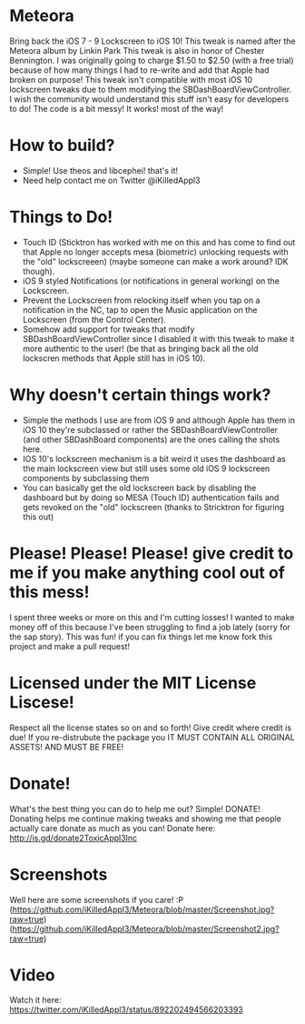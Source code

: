# Meteora
Bring back the iOS 7 - 9 Lockscreen to iOS 10!
This tweak is named after the Meteora album by Linkin Park 
This tweak is also in honor of Chester Bennington.
I was originally going to charge $1.50 to $2.50 (with a free trial) because of how many things I had to re-write and add that Apple had broken on purpose!
This tweak isn't compatible with most iOS 10 lockscreen tweaks due to them modifying the SBDashBoardViewController.
I wish the community would understand this stuff isn't easy for developers to do!
The code is a bit messy! It works! most of the way!

# How to build?
- Simple! Use theos and libcephei! that's it!
- Need help contact me on Twitter @iKilledAppl3

# Things to Do!
- Touch ID (Sticktron has worked with me on this and has come to find out that Apple no longer accepts mesa (biometric) unlocking requests with the "old" lockscreeen) (maybe someone can make a work around? IDK though).
- iOS 9 styled Notifications (or notifications in general working) on the Lockscreen.
- Prevent the Lockscreen from relocking itself when you tap on a notification in the NC, tap to open the Music application on the Lockscreen (from the Control Center).
- Somehow add support for tweaks that modify SBDashBoardViewController since I disabled it with this tweak to make it more authentic to the user! (be that as bringing back all the old lockscren methods that Apple still has in iOS 10).

# Why doesn't certain things work?
- Simple the methods I use are from iOS 9 and although Apple has them in iOS 10 they're subclassed or rather the SBDashBoardViewController (and other SBDashBoard components) are the ones calling the shots here. 
- IOS 10's lockscreen mechanism is a bit weird it uses the dashboard as the main lockscreen view but still uses some old iOS 9 lockscreen components by subclassing them
- You can basically get the old lockscreen back by disabling the dashboard but by doing so MESA (Touch ID) authentication fails and gets revoked on the "old" lockscreen (thanks to Stricktron for figuring this out)

# Please! Please! Please! give credit to me if you make anything cool out of this mess!
I spent three weeks or more on this and I'm cutting losses! I wanted to make money off of this because I've been struggling to find a job lately (sorry for the sap story).
This was fun! if you can fix things let me know fork this project and make a pull request!

# Licensed under the MIT License Liscese!
Respect all the license states so on and so forth!
Give credit where credit is due!
If you re-distrubute the package you IT MUST CONTAIN ALL ORIGINAL ASSETS! AND MUST BE FREE!

# Donate!
What's the best thing you can do to help me out?
Simple! DONATE!
Donating helps me continue making tweaks and showing me that people actually care donate as much as you can!
Donate here: http://is.gd/donate2ToxicAppl3Inc

# Screenshots
Well here are some screenshots if you care! :P
(https://github.com/iKilledAppl3/Meteora/blob/master/Screenshot.jpg?raw=true)
(https://github.com/iKilledAppl3/Meteora/blob/master/Screenshot2.jpg?raw=true)

# Video
Watch it here: https://twitter.com/iKilledAppl3/status/892202494566203393